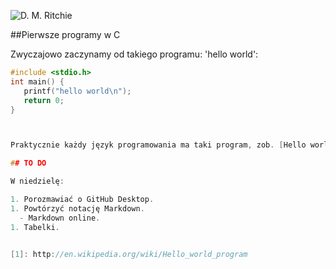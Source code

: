 ![D. M. Ritchie](http://pl.wikipedia.org/wiki/Plik:Dennis_MacAlistair_Ritchie.jpg)


##Pierwsze programy w C

Zwyczajowo zaczynamy od takiego programu: 
'hello world':


``` C
#include <stdio.h>
int main() {
   printf("hello world\n");
   return 0;
}



Praktycznie każdy język programowania ma taki program, zob. [Hello world program][1].

## TO DO

W niedzielę:

1. Porozmawiać o GitHub Desktop.
1. Powtórzyć notację Markdown.
  - Markdown online.
1. Tabelki.


[1]: http://en.wikipedia.org/wiki/Hello_world_program

